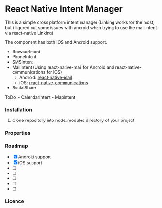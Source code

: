 



# React Native Intent Manager

This is a simple cross platform intent manager (Linking works for the most, but i figured out some issues with android when trying to use the mail intent via react-native Linking)

The component has both iOS and Android support.

   * BrowserIntent
   * PhoneIntent
   * SMSIntent
   * MailIntent (Using react-native-mail for Android and react-native-communications for iOS)
       * Android:  [react-native-mail](https://github.com/chirag04/react-native-mail/blob/master/README.md)
       * iOS:      [react-native-communications](https://github.com/anarchicknight/react-native-communications/blob/master/README.md)
   * SocialShare

   ToDo:
       - CalendarIntent
       - MapIntent

### Installation
1. Clone repository into node_modules directory of your project

### Properties

### Roadmap
- [x] Android support
- [x] iOS support
- [ ]
- [ ]
- [ ]
- [ ]
- [ ]

### Licence
